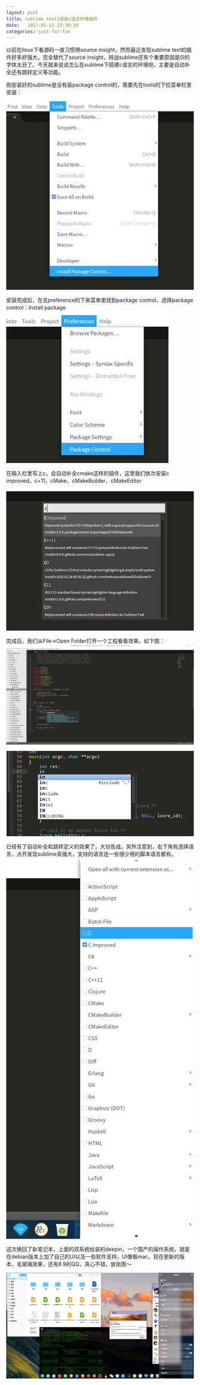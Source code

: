 ```yaml
---
layout: post
title: sublime text3安装c语言环境插件
date:   2017-05-12 23:30:39
categories: just-for-fun
---
```

以前在linux下看源码一直习惯用source insight，然而最近发现sublime text的插件好多好强大，完全替代了source insight，转战sublime还有个重要原因是SI的字体太丑了。今天就来说说怎么在sublime下搭建c语言的环境吧，主要是自动补全还有跳转定义等功能。

刚安装好的sublime是没有装package control的，需要先在tools的下拉菜单栏里安装：
![安装package control.png](/assets/picture/sublime1.png)

安装完成后，在去preference的下来菜单里找到package control，选择package control：Install package
![使用package control安装插件.png](/assets/picture/sublime2.png)

在输入栏里写上c，会自动补全cmake这样的插件，这里我们依次安装c improved，c+11，cMake，cMakeBuilder，cMakeEditor
![安装插件.png](/assets/picture/sublime3.png)

完成后，我们从File→Open Folder打开一个工程看看效果，如下图：
![跳转定义.png](/assets/picture/sublime4.png)

![自动补全.png](/assets/picture/sublime5.png)

已经有了自动补全和跳转定义的效果了，大功告成。另外注意到，右下角有选择语言，点开发现sublime真强大，支持的语言连一些很少用的脚本语言都有。
![支持的语言.png](/assets/picture/sublime6.png)

这次换回了新笔记本，上面的双系统给装的deepin，一个国产的操作系统，就是在debian版本上加了自己的UI以及一些软件支持，UI像极mac，现在更新的版本，毛玻璃效果，还有8.9的QQ，真心不错，放张图～

![deepin系统.png](/assets/picture/sublime7.png)
